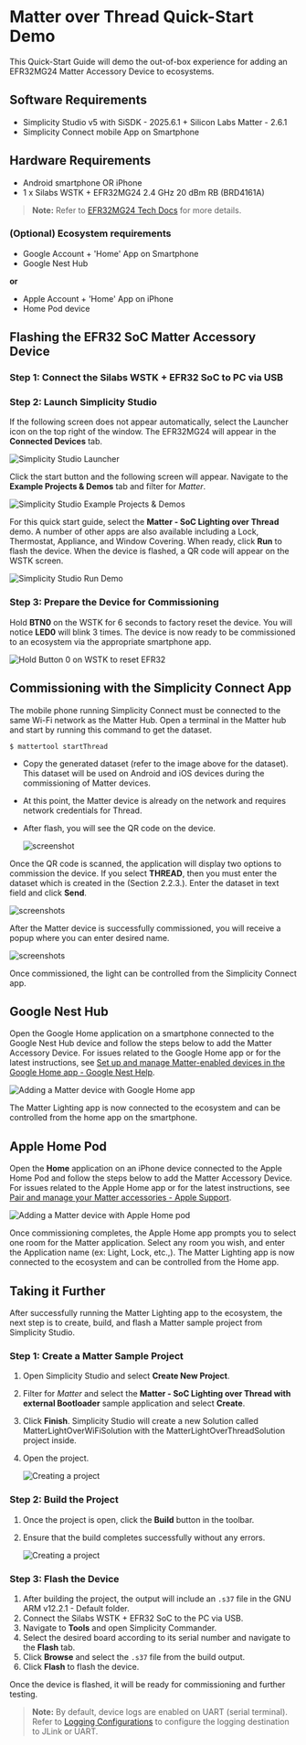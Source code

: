 # Matter over Thread Quick-Start Demo

This Quick-Start Guide will demo the out-of-box experience for adding an EFR32MG24 Matter Accessory Device to ecosystems.

## Software Requirements

- Simplicity Studio v5 with SiSDK - 2025.6.1 + Silicon Labs Matter - 2.6.1
- Simplicity Connect mobile App on Smartphone

## Hardware Requirements

- Android smartphone OR iPhone
- 1 x Silabs WSTK + EFR32MG24 2.4 GHz 20 dBm RB (BRD4161A)

>**Note:** Refer to [EFR32MG24 Tech Docs](https://www.silabs.com/development-tools/wireless/efr32xg24-pro-kit-20-dbm?tab=techdocs) for more details.

### (Optional) Ecosystem requirements

- Google Account + 'Home' App on Smartphone
- Google Nest Hub

**or**

- Apple Account + 'Home' App on iPhone
- Home Pod device

## Flashing the EFR32 SoC Matter Accessory Device

### Step 1: Connect the Silabs WSTK + EFR32 SoC to PC via USB

### Step 2: Launch Simplicity Studio

If the following screen does not appear automatically, select the Launcher icon on the top right of the window. The EFR32MG24 will appear in the **Connected Devices** tab.

![Simplicity Studio Launcher](./images/studio-launcher-thread.png)

Click the start button and the following screen will appear. Navigate to the **Example Projects & Demos** tab and filter for *Matter*.

![Simplicity Studio Example Projects & Demos](./images/studio-demos-thread.png)

For this quick start guide, select the **Matter - SoC Lighting over Thread** demo. A number of other apps are also available including a Lock, Thermostat, Appliance, and Window Covering. When ready, click **Run** to flash the device. When the device is flashed, a QR code will appear on the WSTK screen.

![Simplicity Studio Run Demo](./images/studio-run-demo-thread.png)

### Step 3: Prepare the Device for Commissioning

Hold **BTN0** on the WSTK for 6 seconds to factory reset the device. You will notice **LED0** will blink 3 times. The device is now ready to be commissioned to an ecosystem via the appropriate smartphone app.

![Hold Button 0 on WSTK to reset EFR32](./images/efr32-wsdk-reset.png)

## Commissioning with the Simplicity Connect App

The mobile phone running Simplicity Connect must be connected to the same Wi-Fi network as the Matter Hub. Open a terminal in the Matter hub and start by running this command to get the dataset.

```
$ mattertool startThread
```

- Copy the generated dataset (refer to the image above for the dataset). This dataset will be used on Android and iOS devices during the commissioning of Matter devices.

- At this point, the Matter device is already on the network and requires network credentials for Thread.

- After flash, you will see the QR code on the device.
  
  ![screenshot](./images/dataset.png)

Once the QR code is scanned, the application will display two options to commission the device. If you select **THREAD**, then you must enter the dataset which is created in the (Section 2.2.3.). Enter the dataset in text field and click **Send**.

![screenshots](./images/1-3.png)

After the Matter device is successfully commissioned, you will receive a popup where you can enter desired name.

![screenshots](./images/4-6.png)

Once commissioned, the light can be controlled from the Simplicity Connect app.

## Google Nest Hub

Open the Google Home application on a smartphone connected to the Google Nest Hub device and follow the steps below to add the Matter Accessory Device. For issues related to the Google Home app or for the latest instructions, see [Set up and manage Matter-enabled devices in the Google Home app - Google Nest Help](https://support.google.com/googlenest/answer/13127223?hl=en#zippy=%2Cset-up-your-rd-party-matter-enabled-device-with-the-google-home-app).

![Adding a Matter device with Google Home app](./images/google-home-app-slides.png)

The Matter Lighting app is now connected to the ecosystem and can be controlled from the home app on the smartphone.

## Apple Home Pod

Open the **Home** application on an iPhone device connected to the Apple Home Pod and follow the steps below to add the Matter Accessory Device. For issues related to the Apple Home app or for the latest instructions, see [Pair and manage your Matter accessories - Apple Support](https://support.apple.com/en-us/102135).

![Adding a Matter device with Apple Home pod](./images/apple-home-app-slides.png)

Once commissioning completes, the Apple Home app prompts you to select one room for the Matter application. Select any room you wish, and enter the Application name (ex: Light, Lock, etc.,). The Matter Lighting app is now connected to the ecosystem and can be controlled from the Home app.

## Taking it Further

After successfully running the Matter Lighting app to the ecosystem, the next step is to create, build, and flash a Matter sample project from Simplicity Studio.

### Step 1: Create a Matter Sample Project

1. Open Simplicity Studio and select **Create New Project**.
2. Filter for *Matter* and select the **Matter - SoC Lighting over Thread with external Bootloader** sample application and select **Create**.
3. Click **Finish**.
   Simplicity Studio will create a new Solution called MatterLightOverWiFiSolution with the MatterLightOverThreadSolution project inside.
4. Open the project.

   ![Creating a project](./images/studio-project.png)

### Step 2: Build the Project

1. Once the project is open, click the **Build** button in the toolbar.
2. Ensure that the build completes successfully without any errors.

   ![Creating a project](./images/studio-build.png)

### Step 3: Flash the Device

1. After building the project, the output will include an `.s37` file in the GNU ARM v12.2.1 - Default folder.
2. Connect the Silabs WSTK + EFR32 SoC to the PC via USB.
3. Navigate to **Tools** and open Simplicity Commander.
4. Select the desired board according to its serial number and navigate to the **Flash** tab.
5. Click **Browse** and select the `.s37` file from the build output.
6. Click **Flash** to flash the device.

Once the device is flashed, it will be ready for commissioning and further testing.

> **Note:** By default, device logs are enabled on UART (serial terminal). Refer to [Logging Configurations](/matter/{build-docspace-version}/matter-overview-guides/matter-logging-configuration) to configure the logging destination to JLink or UART.
